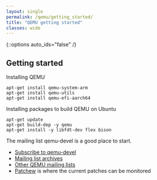 ```yaml
---
layout: single
permalink: /qemu/getting_started/
title: "QEMU getting started"
classes: wide
---
```


{::options auto_ids="false" /}

## Getting started  

Installing QEMU

~~~
apt-get install qemu-system-arm
apt-get install qemu-utils
apt-get install qemu-efi-aarch64
~~~

Installing packages to build QEMU on Ubuntu

~~~
apt-get update
apt-get build-dep -y qemu
apt-get install -y libfdt-dev flex bison
~~~
The mailing list qemu-devel is a good place to start.
- [Subscribe to qemu-devel](https://lists.nongnu.org/mailman/listinfo/qemu-devel)
- [Mailing list archives](https://lists.gnu.org/archive/html/qemu-devel/)
- [Other QEMU mailing lists](https://savannah.nongnu.org/mail/?group=qemu)
- [Patchew](http://patchew.org/QEMU/) is where the current patches can be monitored 